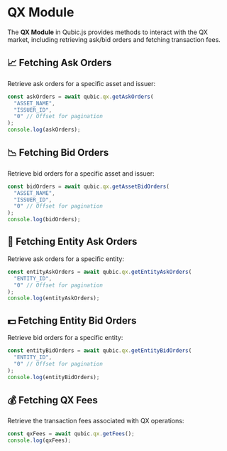 # QX Module

The **QX Module** in Qubic.js provides methods to interact with the QX market, including retrieving ask/bid orders and fetching transaction fees.

## 📈 Fetching Ask Orders

Retrieve ask orders for a specific asset and issuer:

```javascript
const askOrders = await qubic.qx.getAskOrders(
  "ASSET_NAME",
  "ISSUER_ID",
  "0" // Offset for pagination
);
console.log(askOrders);
```

## 📉 Fetching Bid Orders

Retrieve bid orders for a specific asset and issuer:

```javascript
const bidOrders = await qubic.qx.getAssetBidOrders(
  "ASSET_NAME",
  "ISSUER_ID",
  "0" // Offset for pagination
);
console.log(bidOrders);
```

## 🏦 Fetching Entity Ask Orders

Retrieve ask orders for a specific entity:

```javascript
const entityAskOrders = await qubic.qx.getEntityAskOrders(
  "ENTITY_ID",
  "0" // Offset for pagination
);
console.log(entityAskOrders);
```

## 💵 Fetching Entity Bid Orders

Retrieve bid orders for a specific entity:

```javascript
const entityBidOrders = await qubic.qx.getEntityBidOrders(
  "ENTITY_ID",
  "0" // Offset for pagination
);
console.log(entityBidOrders);
```

## 💰 Fetching QX Fees

Retrieve the transaction fees associated with QX operations:

```javascript
const qxFees = await qubic.qx.getFees();
console.log(qxFees);
```
